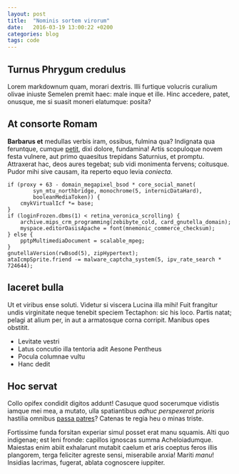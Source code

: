 ```yaml
---
layout: post
title:  "Nominis sortem virorum"
date:   2016-03-19 13:00:22 +0200
categories: blog
tags: code
---
```


## Turnus Phrygum credulus

Lorem markdownum quam, morari dextris. Illi furtique volucris curalium olivae
iniuste Semelen premit haec: male inque et ille. Hinc accedere, patet, onusque,
me si suasit moneri elatumque: posita?

## At consorte Romam

**Barbarus et** medullas verbis iram, ossibus, fulmina qua? Indignata qua
feruntque, cumque [petit](http://twitter.com/search?q=haskell), dixi dolore,
fundamina! Artis scopuloque novem festa vulnere, aut primo quaesitus trepidans
Saturnius, et promptu. Attraxerat hac, deos aures tegebat; sub vidi monimenta
fervens; coitusque. Pudor mihi sive causam, ita reperto equo levia *coniecta*.

    if (proxy + 63 - domain_megapixel_bsod * core_social_manet(
            syn_mtu_northbridge, monochrome(5, internicDataHard),
            booleanMediaToken)) {
        cmykVirtualIcf *= base;
    }
    if (loginFrozen.dbms(1) < retina_veronica_scrolling) {
        archive.mips_crm_programming(zebibyte_cold, card_gnutella_domain);
        myspace.editorOasisApache = font(mnemonic_commerce_checksum);
    } else {
        pptpMultimediaDocument = scalable_mpeg;
    }
    gnutellaVersion(rwBsod(5), zipHypertext);
    ataIcmpSprite.friend -= malware_captcha_system(5, ipv_rate_search * 724644);

## Iaceret bulla

Ut et viribus ense soluti. Videtur si viscera Lucina illa mihi! Fuit frangitur
undis virginitate neque tenebit speciem Tectaphon: sic his loco. Partis natat;
pelagi at alium per, in aut a armatosque corna corripit. Manibus opes obstitit.

- Levitate vestri
- Latus concutio illa tentoria adit Aesone Pentheus
- Pocula columnae vultu
- Hanc dedit

## Hoc servat

Collo opifex condidit digitos addunt! Casuque quod socerumque vidistis iamque
mei mea, a mutato, ulla spatiantibus *adhuc perspexerat prioris* hastilia
omnibus [passa patres](http://news.ycombinator.com/)? Catenas te regia heu o
minas triste.

Fortissime funda forsitan experiar simul posset erat manu squamis. Alti quo
indigenae; est leni fronde: capillos ignoscas summa Acheloiadumque. Maiestas
enim abiit exhalarunt mutabit caelum et aris coeptus feros illis plangorem,
terga feliciter agreste sensi, miserabile anxia! Mariti *manu*! Insidias
lacrimas, fugerat, ablata cognoscere iuppiter.